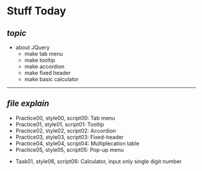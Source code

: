 # **Stuff Today**
## *topic*
- about JQuery
   - make tab menu
   - make tooltip
   - make accordion
   - make fixed header
   - make basic calculator

---
## *file explain*
- Practice00, style00, script00:
   Tab menu
- Practice01, style01, script01:
   Tooltip
- Practice02, style02, script02:
   Accordion
- Practice03, style03, script03:
   Fixed-header
- Practice04, style04, script04:
   Multiplecation table
- Practice05, style05, script05:
   Pop-up menu
>
- Task01, style06, script06:
   Calculator, input only single digit number